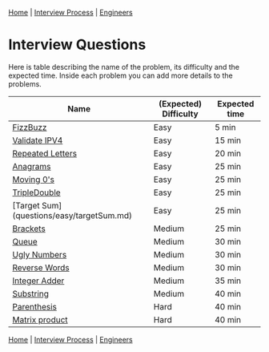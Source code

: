 [Home](../../README.md) |
[Interview Process](../README.md) |
[Engineers](README.md)

# Interview Questions

Here is table describing the name of the problem, its difficulty and the expected time. Inside each problem you can add more details to the problems.

| Name                                              | (Expected) Difficulty | Expected time
| ----                                              | --------------------- | -------------
| [FizzBuzz](questions/easy/fizzbuzz.md)            | Easy                  | 5 min
| [Validate IPV4](questions/easy/ipv4.md)           | Easy                  | 15 min
| [Repeated Letters](questions/easy/repLetters.md)  | Easy                  | 20 min
| [Anagrams](questions/easy/anagrams.md)            | Easy                  | 25 min
| [Moving 0's](questions/easy/moving0s.md)          | Easy                  | 25 min
| [TripleDouble](questions/easy/tripleDouble.md)    | Easy                  | 25 min
| [Target Sum] (questions/easy/targetSum.md)        | Easy                  | 25 min
| [Brackets](questions/medium/brackets.md)          | Medium                | 25 min
| [Queue](questions/medium/queue.md)                | Medium                | 30 min
| [Ugly Numbers](questions/medium/uglyNumbers.md)   | Medium                | 30 min
| [Reverse Words](questions/medium/reverseWords.md) | Medium                | 30 min
| [Integer Adder](questions/medium/intAdder.md)     | Medium                | 35 min
| [Substring](questions/medium/substring.md)        | Medium                | 40 min
| [Parenthesis](questions/hard/parenthesis.md)      | Hard                  | 40 min
| [Matrix product](questions/hard/matrixProduct.md) | Hard                  | 40 min

[Home](../../README.md) |
[Interview Process](../README.md) |
[Engineers](README.md)
